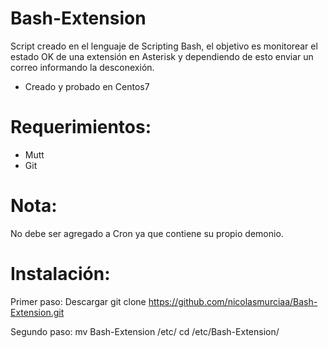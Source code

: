 # Bash-Extension
Script creado en el lenguaje de Scripting Bash, el objetivo es monitorear el estado OK de una extensión en Asterisk y dependiendo de esto enviar un correo informando la desconexión.

- Creado y probado en Centos7


# Requerimientos:

- Mutt
- Git

# Nota:
No debe ser agregado a Cron ya que contiene su propio demonio.

# Instalación:

Primer paso:
Descargar git clone https://github.com/nicolasmurciaa/Bash-Extension.git

Segundo paso:
mv Bash-Extension /etc/
cd /etc/Bash-Extension/

